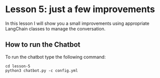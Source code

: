 # Lesson 5: just a few improvements

In this lesson I will show you a small improvements using appropriate LangChain classes to manage the conversation.

## How to run the Chatbot

To run the chatbot type the following command:

```
cd lesson-5
python3 chatbot.py -c config.yml
```
